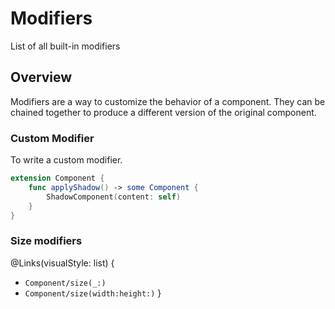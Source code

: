 # Modifiers

List of all built-in modifiers

## Overview

Modifiers are a way to customize the behavior of a component. They can be chained together to produce a different version of the original component.

### Custom Modifier

To write a custom modifier.
```swift
extension Component {
    func applyShadow() -> some Component {
        ShadowComponent(content: self)
    }
}
```

### Size modifiers

@Links(visualStyle: list) {
- ``Component/size(_:)``
- ``Component/size(width:height:)``
}
